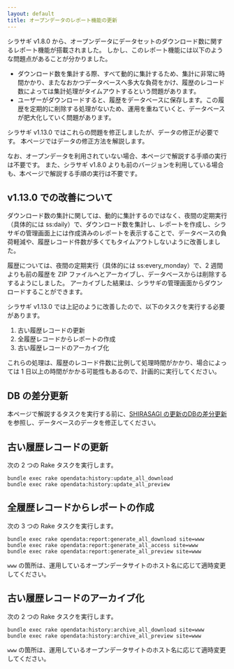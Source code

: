 ```yaml
---
layout: default
title: オープンデータのレポート機能の更新
---
```


シラサギ v1.8.0 から、オープンデータにデータセットのダウンロード数に関するレポート機能が搭載されました。
しかし、このレポート機能には以下のような問題点があることが分かりました。

- ダウンロード数を集計する際、すべて動的に集計するため、集計に非常に時間かかり、またなおかつデータベースへ多大な負荷をかけ、履歴のレコード数によっては集計処理がタイムアウトするという問題があります。
- ユーザーがダウンロードすると、履歴をデータベースに保存します。この履歴を定期的に削除する処理がないため、運用を重ねていくと、データベースが肥大化していく問題があります。

シラサギ v1.13.0 ではこれらの問題を修正しましたが、データの修正が必要です。
本ページではデータの修正方法を解説します。

なお、オープンデータを利用されていない場合、本ページで解説する手順の実行は不要です。
また、シラサギ v1.8.0 よりも前のバージョンを利用している場合も、本ページで解説する手順の実行は不要です。

## v1.13.0 での改善について

ダウンロード数の集計に関しては、動的に集計するのではなく、夜間の定期実行（具体的には ss:daily）で、ダウンロード数を集計し、レポートを作成し、シラサギの管理画面上には作成済みのレポートを表示することで、データベースの負荷軽減や、履歴レコード件数が多くてもタイムアウトしないように改善しました。

履歴については、夜間の定期実行（具体的には ss:every_monday）で、2 週間よりも前の履歴を ZIP ファイルへとアーカイブし、データベースからは削除するするようにしました。
アーカイブした結果は、シラサギの管理画面からダウンロードすることができます。

シラサギ v1.13.0 では上記のように改善したので、以下のタスクを実行する必要があります。

1. 古い履歴レコードの更新
2. 全履歴レコードからレポートの作成
3. 古い履歴レコードのアーカイブ化

これらの処理は、履歴のレコード件数に比例して処理時間がかかり、場合によっては 1 日以上の時間がかかる可能性もあるので、計画的に実行してください。

## DB の差分更新

本ページで解説するタスクを実行する前に、[SHIRASAGI の更新のDBの差分更新](/updation/manual.html#db-の差分更新)を参照し、データベースのデータを修正してください。

## 古い履歴レコードの更新

次の 2 つの Rake タスクを実行します。

~~~
bundle exec rake opendata:history:update_all_download
bundle exec rake opendata:history:update_all_preview
~~~

## 全履歴レコードからレポートの作成

次の 3 つの Rake タスクを実行します。

~~~
bundle exec rake opendata:report:generate_all_download site=www
bundle exec rake opendata:report:generate_all_access site=www
bundle exec rake opendata:report:generate_all_preview site=www
~~~

`www` の箇所は、運用しているオープンデータサイトのホスト名に応じて適時変更してください。

## 古い履歴レコードのアーカイブ化

次の 2 つの Rake タスクを実行します。

~~~
bundle exec rake opendata:history:archive_all_download site=www
bundle exec rake opendata:history:archive_all_preview site=www
~~~

`www` の箇所は、運用しているオープンデータサイトのホスト名に応じて適時変更してください。
